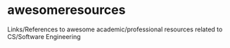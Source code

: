 # awesomeresources
Links/References to awesome academic/professional resources related to CS/Software Engineering 
